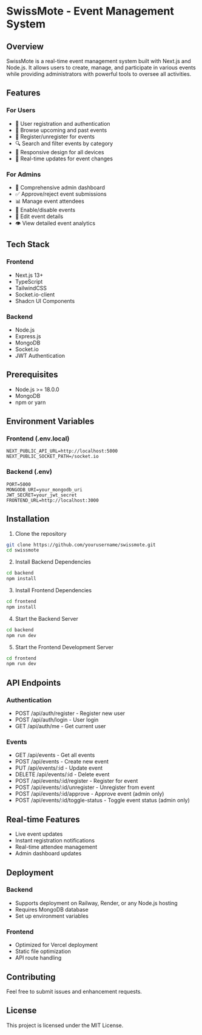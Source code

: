 # SwissMote - Event Management System

## Overview
SwissMote is a real-time event management system built with Next.js and Node.js. It allows users to create, manage, and participate in various events while providing administrators with powerful tools to oversee all activities.

## Features

### For Users
- 👥 User registration and authentication
- 📅 Browse upcoming and past events
- 🎫 Register/unregister for events
- 🔍 Search and filter events by category
- 📱 Responsive design for all devices
- 🔄 Real-time updates for event changes

### For Admins
- 👑 Comprehensive admin dashboard
- ✅ Approve/reject event submissions
- 📊 Manage event attendees
- 🚫 Enable/disable events
- 📝 Edit event details
- 👁️ View detailed event analytics

## Tech Stack

### Frontend
- Next.js 13+
- TypeScript
- TailwindCSS
- Socket.io-client
- Shadcn UI Components

### Backend
- Node.js
- Express.js
- MongoDB
- Socket.io
- JWT Authentication

## Prerequisites
- Node.js >= 18.0.0
- MongoDB
- npm or yarn

## Environment Variables

### Frontend (.env.local)
```
NEXT_PUBLIC_API_URL=http://localhost:5000
NEXT_PUBLIC_SOCKET_PATH=/socket.io
```

### Backend (.env)
```
PORT=5000
MONGODB_URI=your_mongodb_uri
JWT_SECRET=your_jwt_secret
FRONTEND_URL=http://localhost:3000
```

## Installation

1. Clone the repository
```bash
git clone https://github.com/yourusername/swissmote.git
cd swissmote
```

2. Install Backend Dependencies
```bash
cd backend
npm install
```

3. Install Frontend Dependencies
```bash
cd frontend
npm install
```

4. Start the Backend Server
```bash
cd backend
npm run dev
```

5. Start the Frontend Development Server
```bash
cd frontend
npm run dev
```

## API Endpoints

### Authentication
- POST /api/auth/register - Register new user
- POST /api/auth/login - User login
- GET /api/auth/me - Get current user

### Events
- GET /api/events - Get all events
- POST /api/events - Create new event
- PUT /api/events/:id - Update event
- DELETE /api/events/:id - Delete event
- POST /api/events/:id/register - Register for event
- POST /api/events/:id/unregister - Unregister from event
- POST /api/events/:id/approve - Approve event (admin only)
- POST /api/events/:id/toggle-status - Toggle event status (admin only)

## Real-time Features
- Live event updates
- Instant registration notifications
- Real-time attendee management
- Admin dashboard updates

## Deployment

### Backend
- Supports deployment on Railway, Render, or any Node.js hosting
- Requires MongoDB database
- Set up environment variables

### Frontend
- Optimized for Vercel deployment
- Static file optimization
- API route handling

## Contributing
Feel free to submit issues and enhancement requests.

## License
This project is licensed under the MIT License.
